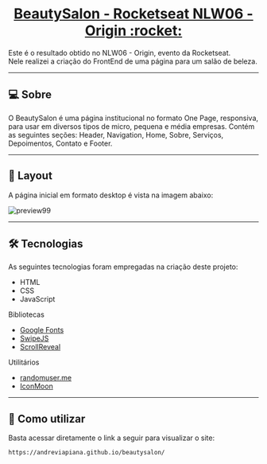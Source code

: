 <p align="center">
  <h1 align="center"><a href="https://andreviapiana.github.io/beautysalon/">BeautySalon - Rocketseat NLW06 - Origin :rocket: </a></h1>
</p>

Este é o resultado obtido no NLW06 - Origin, evento da Rocketseat.
<br>
Nele realizei a criação do FrontEnd de uma página para um salão de beleza.

___

## 💻 Sobre
O BeautySalon é uma página institucional no formato One Page, responsiva, para usar em diversos tipos de micro, pequena e média empresas. Contém as seguintes seções: Header, Navigation, Home, Sobre, Serviços, Depoimentos, Contato e Footer.

___

## 🎨 Layout
A página inicial em formato desktop é vista na imagem abaixo:

![preview99](https://user-images.githubusercontent.com/106932234/204800723-0288da33-2212-44f2-a0ca-3793faa58015.png)

___

## 🛠 Tecnologias

As seguintes tecnologias foram empregadas na criação deste projeto:

- HTML
- CSS
- JavaScript

Bibliotecas

- [Google Fonts](https://fonts.google.com/)
- [SwipeJS](https://github.com/nolimits4web/Swiper)
- [ScrollReveal](https://scrollrevealjs.org)

Utilitários

- [randomuser.me](https://randomuser.me/photos)
- [IconMoon](https://icomoon.io/app/#/select)

___

## 🚀 Como utilizar

Basta acessar diretamente o link a seguir para visualizar o site:

```bash
https://andreviapiana.github.io/beautysalon/
```
